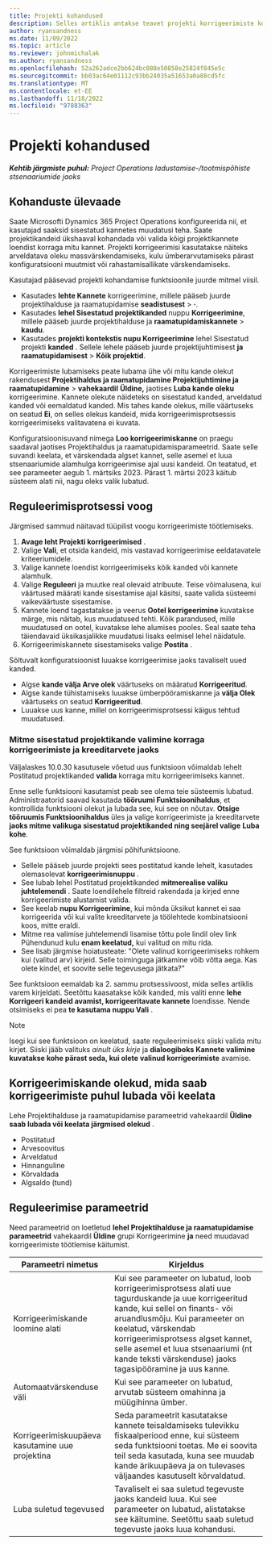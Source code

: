 ```yaml
---
title: Projekti kohandused
description: Selles artiklis antakse teavet projekti korrigeerimiste kohta.
author: ryansandness
ms.date: 11/09/2022
ms.topic: article
ms.reviewer: johnmichalak
ms.author: ryansandness
ms.openlocfilehash: 52a262adce2bb624bc088e50858e25824f845e5c
ms.sourcegitcommit: bb03ac64e01112c93bb24035a51653a0a88cd5fc
ms.translationtype: MT
ms.contentlocale: et-EE
ms.lasthandoff: 11/18/2022
ms.locfileid: "9788363"
---
```

# <a name="project-adjustments"></a>Projekti kohandused

_**Kehtib järgmiste puhul:** Project Operations ladustamise-/tootmispõhiste stsenaariumide jaoks_

## <a name="adjustments-overview"></a>Kohanduste ülevaade

Saate Microsofti Dynamics 365 Project Operations konfigureerida nii, et kasutajad saaksid sisestatud kannetes muudatusi teha. Saate projektikandeid ükshaaval kohandada või valida kõigi projektikannete loendist korraga mitu kannet. Projekti korrigeerimisi kasutatakse näiteks arveldatava oleku massvärskendamiseks, kulu ümberarvutamiseks pärast konfiguratsiooni muutmist või rahastamisallikate värskendamiseks.

Kasutajad pääsevad projekti kohandamise funktsioonile juurde mitmel viisil.

- Kasutades **lehte Kannete** korrigeerimine, millele pääseb juurde projektihalduse ja raamatupidamise **seadistusest** \> **·**.
- Kasutades **lehel Sisestatud projektikanded** nuppu **Korrigeerimine**, millele pääseb juurde projektihalduse ja **raamatupidamiskannete** \> **kaudu**.
- Kasutades **projekti kontekstis nupu Korrigeerimine** lehel Sisestatud projekti **kanded** . Sellele lehele pääseb juurde projektijuhtimisest **ja raamatupidamisest** \> **Kõik projektid**.

Korrigeerimiste lubamiseks peate lubama ühe või mitu kande olekut rakendusest **Projektihaldus ja raamatupidamine Projektijuhtimine ja raamatupidamine** \> **vahekaardil** **Üldine,** jaotises **Luba kande oleku** korrigeerimine. Kannete olekute näideteks on sisestatud kanded, arveldatud kanded või eemaldatud kanded. Mis tahes kande olekus, mille väärtuseks on seatud **Ei**, on selles olekus kandeid, mida korrigeerimisprotsessis korrigeerimiseks valitavatena ei kuvata.

Konfiguratsioonisuvand nimega **Loo korrigeerimiskanne** on praegu saadaval jaotises Projektihaldus ja raamatupidamisparameetrid. Saate selle suvandi keelata, et värskendada algset kannet, selle asemel et luua stsenaariumide alamhulga korrigeerimise ajal uusi kandeid. On teatatud, et see parameeter aegub 1. märtsiks 2023. Pärast 1. märtsi 2023 käitub süsteem alati nii, nagu oleks valik lubatud.

## <a name="adjustments-process-flow"></a>Reguleerimisprotsessi voog

Järgmised sammud näitavad tüüpilist voogu korrigeerimiste töötlemiseks.

1.  **Avage leht Projekti korrigeerimised** .
2. Valige **Vali**, et otsida kandeid, mis vastavad korrigeerimise eeldatavatele kriteeriumidele.
3. Valige kannete loendist korrigeerimiseks kõik kanded või kannete alamhulk.
4. Valige **Reguleeri** ja muutke real olevaid atribuute. Teise võimalusena, kui väärtused määrati kande sisestamise ajal käsitsi, saate valida süsteemi vaikeväärtuste sisestamise.
5. Kannete loend tagastatakse ja veerus **Ootel korrigeerimine** kuvatakse märge, mis näitab, kus muudatused tehti. Kõik parandused, mille muudatused on ootel, kuvatakse lehe alumises pooles. Seal saate teha täiendavaid üksikasjalikke muudatusi lisaks eelmisel lehel näidatule.
6. Korrigeerimiskannete sisestamiseks valige **Postita** .

Sõltuvalt konfiguratsioonist luuakse korrigeerimise jaoks tavaliselt uued kanded.

- Algse **kande välja Arve olek** väärtuseks on määratud **Korrigeeritud**.
- Algse kande tühistamiseks luuakse ümberpööramiskanne ja **välja Olek** väärtuseks on seatud **Korrigeeritud**.
- Luuakse uus kanne, millel on korrigeerimisprotsessi käigus tehtud muudatused.

### <a name="selecting-multiple-posted-project-transactions-at-a-time-for-adjustments-and-credit-notes"></a>Mitme sisestatud projektikande valimine korraga korrigeerimiste ja kreeditarvete jaoks

Väljalaskes 10.0.30 kasutusele võetud uus funktsioon võimaldab lehelt Postitatud projektikanded **valida** korraga mitu korrigeerimiseks kannet.

Enne selle funktsiooni kasutamist peab see olema teie süsteemis lubatud. Administraatorid saavad kasutada **tööruumi Funktsioonihaldus**, et kontrollida funktsiooni olekut ja lubada see, kui see on nõutav.  **Otsige tööruumis Funktsioonihaldus** üles ja valige korrigeerimiste ja kreeditarvete **jaoks mitme valikuga sisestatud projektikanded ning seejärel valige** **Luba kohe**.

See funktsioon võimaldab järgmisi põhifunktsioone.

- Sellele pääseb juurde projekti sees postitatud kande lehelt, kasutades olemasolevat **korrigeerimisnuppu** .
- See lubab lehel Postitatud projektikanded **mitmerealise valiku juhtelemendi** . Saate loendilehele filtreid rakendada ja kirjed enne korrigeerimiste alustamist valida.
- See keelab **nupu Korrigeerimine**, kui mõnda üksikut kannet ei saa korrigeerida või kui valite kreeditarvete ja töölehtede kombinatsiooni koos, mitte eraldi.
- Mitme rea valimise juhtelemendi lisamise tõttu pole lindil olev link Pühendunud kulu **enam keelatud,** kui valitud on mitu rida.
- See lisab järgmise hoiatusteate: "Olete valinud korrigeerimiseks rohkem kui (valitud arv) kirjeid. Selle toiminguga jätkamine võib võtta aega. Kas olete kindel, et soovite selle tegevusega jätkata?"

See funktsioon eemaldab ka 2. sammu protsessivoost, mida selles artiklis varem kirjeldati. Seetõttu kaasatakse kõik kanded, mis valiti enne **lehe Korrigeeri kandeid avamist, korrigeeritavate kannete** loendisse. Nende otsimiseks ei pea **te kasutama nuppu Vali** .

> [!NOTE] 
> Isegi kui see funktsioon on keelatud, saate reguleerimiseks siiski valida mitu kirjet. Siiski jääb valituks *ainult üks kirje* ja **dialoogiboks Kannete valimine kuvatakse kohe pärast seda, kui olete valinud korrigeerimiste** avamise.

## <a name="adjustment-transaction-statuses-that-can-be-enabled-or-disabled-for-adjustments"></a>Korrigeerimiskande olekud, mida saab korrigeerimiste puhul lubada või keelata

Lehe Projektihalduse ja raamatupidamise parameetrid vahekaardil **Üldine** **saab lubada või keelata järgmised olekud** .

- Postitatud
- Arvesoovitus
- Arveldatud
- Hinnanguline
- Kõrvaldada
- Algsaldo (tund)

## <a name="adjustment-parameters"></a>Reguleerimise parameetrid

Need parameetrid on loetletud **lehel Projektihalduse ja raamatupidamise parameetrid** vahekaardil **Üldine** grupi Korrigeerimine **ja** need muudavad korrigeerimiste töötlemise käitumist. 

| Parameetri nimetus | Kirjeldus |
|----------------|-------------
| Korrigeerimiskande loomine alati | Kui see parameeter on lubatud, loob korrigeerimisprotsess alati uue tagurduskande ja uue korrigeeritud kande, kui sellel on finants- või aruandlusmõju. Kui parameeter on keelatud, värskendab korrigeerimisprotsess algset kannet, selle asemel et luua stsenaariumi (nt kande teksti värskenduse) jaoks tagasipööramine ja uus kanne. |
| Automaatvärskenduse väli | Kui see parameeter on lubatud, arvutab süsteem omahinna ja müügihinna ümber. |
| Korrigeerimiskuupäeva kasutamine uue projektina | Seda parameetrit kasutatakse kannete teisaldamiseks tulevikku fiskaalperiood enne, kui süsteem seda funktsiooni toetas. Me ei soovita teil seda kasutada, kuna see muudab kande ärikuupäeva ja on tulevases väljaandes kasutuselt kõrvaldatud. |
| Luba suletud tegevused | Tavaliselt ei saa suletud tegevuste jaoks kandeid luua. Kui see parameeter on lubatud, alistatakse see käitumine. Seetõttu saab suletud tegevuste jaoks luua kohandusi. |
